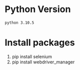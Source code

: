 # Python Version
    python 3.10.5

# Install packages
1. pip install selenium
2. pip install webdriver_manager